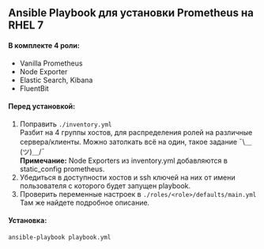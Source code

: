 ## Ansible Playbook для установки Prometheus на RHEL 7
#### В комплекте 4 роли:
* Vanilla Prometheus
* Node Exporter
* Elastic Search, Kibana
* FluentBit

#### Перед установкой:
1. Поправить `./inventory.yml`  
Разбит на 4 группы хостов, для распределения ролей на различные сервера/клиенты. Можно затолкать всё на один, такое задание ¯\＿(ツ)＿/¯  
**Примечание:** Node Exporters из inventory.yml добавляются в static_config prometheus.
2. Убедиться в доступности хостов и ssh ключей на них от имени пользователя с которого будет запущен playbook.
3. Проверить переменные настроек в `./roles/<role>/defaults/main.yml`  
Там же найдете подробное описание.

#### Установка:
```
ansible-playbook playbook.yml
```
